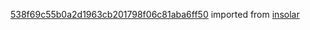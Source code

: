 [538f69c55b0a2d1963cb201798f06c81aba6ff50](https://github.com/insolar/insolar/commit/538f69c55b0a2d1963cb201798f06c81aba6ff50) imported from [insolar](https://github.com/insolar/insolar)
